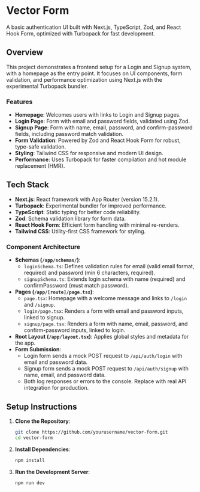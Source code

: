 # Vector Form

A basic authentication UI built with Next.js, TypeScript, Zod, and React Hook Form, optimized with Turbopack for fast development.

## Overview

This project demonstrates a frontend setup for a Login and Signup system, with a homepage as the entry point. It focuses on UI components, form validation, and performance optimization using Next.js with the experimental Turbopack bundler.

### Features
- **Homepage**: Welcomes users with links to Login and Signup pages.
- **Login Page**: Form with email and password fields, validated using Zod.
- **Signup Page**: Form with name, email, password, and confirm-password fields, including password match validation.
- **Form Validation**: Powered by Zod and React Hook Form for robust, type-safe validation.
- **Styling**: Tailwind CSS for responsive and modern UI design.
- **Performance**: Uses Turbopack for faster compilation and hot module replacement (HMR).

## Tech Stack
- **Next.js**: React framework with App Router (version 15.2.1).
- **Turbopack**: Experimental bundler for improved performance.
- **TypeScript**: Static typing for better code reliability.
- **Zod**: Schema validation library for form data.
- **React Hook Form**: Efficient form handling with minimal re-renders.
- **Tailwind CSS**: Utility-first CSS framework for styling.


### Component Architecture
- **Schemas (`/app/schemas/`)**: 
  - `loginSchema.ts`: Defines validation rules for email (valid email format, required) and password (min 6 characters, required).
  - `signupSchema.ts`: Extends login schema with name (required) and confirmPassword (must match password).
- **Pages (`/app/[route]/page.tsx`)**:
  - `page.tsx`: Homepage with a welcome message and links to `/login` and `/signup`.
  - `login/page.tsx`: Renders a form with email and password inputs, linked to signup.
  - `signup/page.tsx`: Renders a form with name, email, password, and confirm-password inputs, linked to login.
- **Root Layout (`/app/layout.tsx`)**: Applies global styles and metadata for the app.
- **Form Submission**: 
  - Login form sends a mock POST request to `/api/auth/login` with email and password data.
  - Signup form sends a mock POST request to `/api/auth/signup` with name, email, and password data.
  - Both log responses or errors to the console. Replace with real API integration for production.

## Setup Instructions

1. **Clone the Repository**:
   ```bash
   git clone https://github.com/yourusername/vector-form.git
   cd vector-form


2. **Install Dependencies**:
   ```bash
   npm install

3. **Run the Development Server**:
   ```bash
   npm run dev



